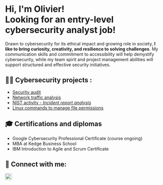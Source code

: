 <h1>Hi, I'm Olivier! <br/>Looking for an entry-level cybersecurity analyst job!</h1>

 Drawn to cybersecurity for its ethical impact and growing role in society, <b>I like to bring curiosity, creativity, and resilience to solving challenges</b>.
 My communication skills and commitment to accessibility will help demystify cybersecurity, while my team spirit and project management abilities will support structured and effective security initiatives.
 
 <h2>👨‍💻 Cybersecurity projects :</h2>

 - [Security audit](https://github.com/OliRC07/BotiumToysAudit)
 - [Network traffic analysis](https://github.com/OliRC07/IncidentReport-NetworkTrafficAnalysis)
 - [NIST activity - _Incident report analysis_](https://github.com/OliRC07/NIST-activity)
 - [Linux commands to manage file permissions](https://github.com/OliRC07/file-permissions-in-Linux)
 

<h2>🎓 Certifications and diplomas </h2>

- Google Cybersecurity Professional Certificate (course ongoing) 
- MBA at Kedge Business School
- IBM Introduction to Agile and Scrum Certificate

<h2> 🤳 Connect with me:</h2>

[<img align="left" alt="JoshMadakor | LinkedIn" width="22px" src="https://cdn.jsdelivr.net/npm/simple-icons@v3/icons/linkedin.svg" />][linkedin]

[linkedin]: https://www.linkedin.com/in/olivier-romero-cortell


<!--
**OliRC07/OliRC07** is a ✨ _special_ ✨ repository because its `README.md` (this file) appears on your GitHub profile.

Here are some ideas to get you started:

- 🔭 I’m currently working on ...
- 🌱 I’m currently learning ...
- 👯 I’m looking to collaborate on ...
- 🤔 I’m looking for help with ...
- 💬 Ask me about ...
- 📫 How to reach me: ...
- 😄 Pronouns: ...
- ⚡ Fun fact: ...
-->
